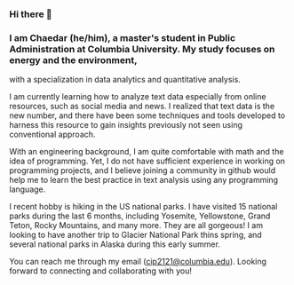### Hi there 👋
### I am Chaedar (he/him), a master's student in Public Administration at Columbia University. My study focuses on energy and the environment,
with a specialization in data analytics and quantitative analysis.

I am currently learning how to analyze text data especially from online resources, such as social media and news. I realized that text data 
is the new number, and there have been some techniques and tools developed to harness this resource to gain insights previously not seen 
using conventional approach.

With an engineering background, I am quite comfortable with math and the idea of programming. Yet, I do not have sufficient experience in
working on programming projects, and I believe joining a community in github would help me to learn the best practice in text analysis 
using any programming language.

I recent hobby is hiking in the US national parks. I have visited 15 national parks during the last 6 months, including Yosemite, Yellowstone,
Grand Teton, Rocky Mountains, and many more. They are all gorgeous! I am looking to have another trip to Glacier National Park thins spring,
and several national parks in Alaska during this early summer.

You can reach me through my email (cip2121@columbia.edu). Looking forward to connecting and collaborating with you!

<!--
**cip2121/cip2121** is a ✨ _special_ ✨ repository because its `README.md` (this file) appears on your GitHub profile.

